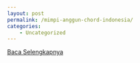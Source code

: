```yaml
---
layout: post
permalink: /mimpi-anggun-chord-indonesia/
categories:
    - Uncategorized
---
```


[Baca Selengkapnya](/05)